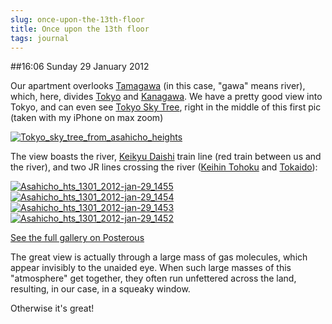 ```yaml
---
slug: once-upon-the-13th-floor
title: Once upon the 13th floor
tags: journal
---
```


##16:06 Sunday 29 January 2012

Our apartment overlooks [Tamagawa](http://en.wikipedia.org/wiki/Tama_River) (in this case, "gawa" means river), which, here, divides [Tokyo](http://en.wikipedia.org/wiki/Tokyo) and [Kanagawa](http://en.wikipedia.org/wiki/Kanagawa_Prefecture).  We have a pretty good view into Tokyo, and can even see [Tokyo Sky Tree](http://www.tokyo-skytree.jp/english/), right in the middle of this first pic (taken with my iPhone on max zoom)

 

[![Tokyo_sky_tree_from_asahicho_heights](http://getfile1.posterous.com/getfile/files.posterous.com/temp-2012-01-28/ewtyvqjvjAIHEhpbEAcjaxCocmybiAuzdBebzdgBgCifJblospcfgBBzHbhc/tokyo_sky_tree_from_asahicho_heights.JPG.scaled500.jpg)](http://getfile8.posterous.com/getfile/files.posterous.com/temp-2012-01-28/ewtyvqjvjAIHEhpbEAcjaxCocmybiAuzdBebzdgBgCifJblospcfgBBzHbhc/tokyo_sky_tree_from_asahicho_heights.JPG.scaled1000.jpg)

 

The view boasts the river, [Keikyu Daishi](http://en.wikipedia.org/wiki/Keiky%C5%AB_Daishi_Line) train line (red train between us and the river), and two JR lines crossing the river ([Keihin Tohoku](http://en.wikipedia.org/wiki/Keihin-T%C5%8Dhoku_Line) and [Tokaido](http://en.wikipedia.org/wiki/T%C5%8Dkaid%C5%8D_Main_Line)):

 

[![Asahicho_hts_1301_2012-jan-29_1455](http://getfile7.posterous.com/getfile/files.posterous.com/temp-2012-01-28/svsdFjufxzEEIhdHuaoJshaFpsGoiHJpBIdpuzlhJAnqclelJromFCEBCorH/asahicho_hts_1301_2012-jan-29_1455.JPG.scaled500.jpg)](http://getfile4.posterous.com/getfile/files.posterous.com/temp-2012-01-28/svsdFjufxzEEIhdHuaoJshaFpsGoiHJpBIdpuzlhJAnqclelJromFCEBCorH/asahicho_hts_1301_2012-jan-29_1455.JPG.scaled1000.jpg) [![Asahicho_hts_1301_2012-jan-29_1454](http://getfile9.posterous.com/getfile/files.posterous.com/temp-2012-01-28/bEbuCHckosIhoxBjEEgJvrzhaFkarFsygvhcnlvvsqqJwsGmEjkdfbpmGkzp/asahicho_hts_1301_2012-jan-29_1454.JPG.scaled500.jpg)](http://getfile0.posterous.com/getfile/files.posterous.com/temp-2012-01-28/bEbuCHckosIhoxBjEEgJvrzhaFkarFsygvhcnlvvsqqJwsGmEjkdfbpmGkzp/asahicho_hts_1301_2012-jan-29_1454.JPG.scaled1000.jpg) [![Asahicho_hts_1301_2012-jan-29_1453](http://getfile1.posterous.com/getfile/files.posterous.com/temp-2012-01-28/HsfionGsGrprAggEaAdjyIghoFhspuxmCGiEseHawiICHfaaudtIdrHJpseq/asahicho_hts_1301_2012-jan-29_1453.JPG.scaled500.jpg)](http://getfile8.posterous.com/getfile/files.posterous.com/temp-2012-01-28/HsfionGsGrprAggEaAdjyIghoFhspuxmCGiEseHawiICHfaaudtIdrHJpseq/asahicho_hts_1301_2012-jan-29_1453.JPG.scaled1000.jpg) [![Asahicho_hts_1301_2012-jan-29_1452](http://getfile7.posterous.com/getfile/files.posterous.com/temp-2012-01-28/FBjxrvIBnlgrowkpAbBHBCafvuapqgmgxDrxcvJnDkGExmJfDeatlbtaydDh/asahicho_hts_1301_2012-jan-29_1452.JPG.scaled500.jpg)](http://getfile7.posterous.com/getfile/files.posterous.com/temp-2012-01-28/FBjxrvIBnlgrowkpAbBHBCafvuapqgmgxDrxcvJnDkGExmJfDeatlbtaydDh/asahicho_hts_1301_2012-jan-29_1452.JPG.scaled1000.jpg)

[See the full gallery on Posterous](http://stream.robnugen.com/once-upon-the-13th-floor)

The great view is actually through a large mass of gas molecules, which appear invisibly to the unaided eye.  When such large masses of this "atmosphere" get together, they often run unfettered across the land, resulting, in our case, in a squeaky window.

 

Otherwise it's great!
